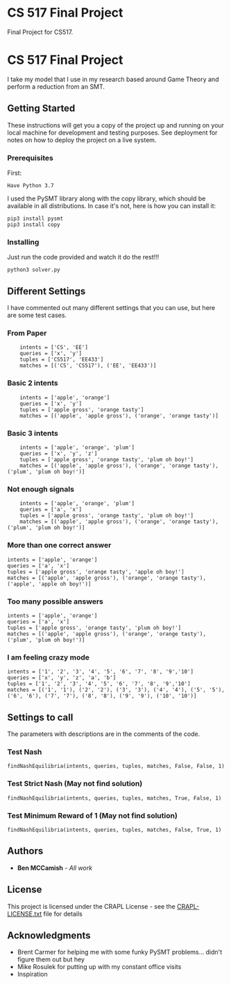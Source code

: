 # CS 517 Final Project
Final Project for CS517.

# CS 517 Final Project

I take my model that I use in my research based around Game Theory and perform a reduction from an SMT. 

## Getting Started

These instructions will get you a copy of the project up and running on your local machine for development and testing purposes. See deployment for notes on how to deploy the project on a live system.

### Prerequisites

First:

```
Have Python 3.7
```
I used the PySMT library along with the copy library, which should be available in all distributions. In case it's not, here is how you can install it:

```
pip3 install pysmt
pip3 install copy
```

### Installing

Just run the code provided and watch it do the rest!!!

```
python3 solver.py
```

## Different Settings

I have commented out many different settings that you can use, but here are some test cases.


### From Paper 
```
	intents = ['CS', 'EE']
	queries = ['x', 'y']
	tuples = ['CS517', 'EE433']
	matches = [('CS', 'CS517'), ('EE', 'EE433')]
```

### Basic 2 intents 

```
	intents = ['apple', 'orange']
	queries = ['x', 'y']
	tuples = ['apple gross', 'orange tasty']
	matches = [('apple', 'apple gross'), ('orange', 'orange tasty')]
```

### Basic 3 intents

```
	intents = ['apple', 'orange', 'plum']
	queries = ['x', 'y', 'z']
	tuples = ['apple gross', 'orange tasty', 'plum oh boy!']
	matches = [('apple', 'apple gross'), ('orange', 'orange tasty'), ('plum', 'plum oh boy!')]
```

### Not enough signals

```
	intents = ['apple', 'orange', 'plum']
	queries = ['a', 'x']
	tuples = ['apple gross', 'orange tasty', 'plum oh boy!']
	matches = [('apple', 'apple gross'), ('orange', 'orange tasty'), ('plum', 'plum oh boy!')]
```
### More than one correct answer

```
intents = ['apple', 'orange']
queries = ['a', 'x']
tuples = ['apple gross', 'orange tasty', 'apple oh boy!']
matches = [('apple', 'apple gross'), ('orange', 'orange tasty'), ('apple', 'apple oh boy!')]
```

### Too many possible answers

```
intents = ['apple', 'orange']
queries = ['a', 'x']
tuples = ['apple gross', 'orange tasty', 'plum oh boy!']
matches = [('apple', 'apple gross'), ('orange', 'orange tasty'), ('plum', 'plum oh boy!')]
```

### I am feeling crazy mode

```
intents = ['1', '2', '3', '4', '5', '6', '7', '8', '9','10']
queries = ['x', 'y', 'z', 'a', 'b']
tuples = ['1', '2', '3', '4', '5', '6', '7', '8', '9','10']
matches = [('1', '1'), ('2', '2'), ('3', '3'), ('4', '4'), ('5', '5'), ('6', '6'), ('7', '7'), ('8', '8'), ('9', '9'), ('10', '10')]
```

## Settings to call
The parameters with descriptions are in the comments of the code.

### Test Nash

```
findNashEquilibria(intents, queries, tuples, matches, False, False, 1)
```

### Test Strict Nash (May not find solution)

```
findNashEquilibria(intents, queries, tuples, matches, True, False, 1)
```

### Test Minimum Reward of 1 (May not find solution)
```
findNashEquilibria(intents, queries, tuples, matches, False, True, 1)
```

## Authors

* **Ben MCCamish** - *All work*

## License

This project is licensed under the CRAPL License - see the [CRAPL-LICENSE.txt](CRAPL-LICENSE.txt) file for details

## Acknowledgments

* Brent Carmer for helping me with some funky PySMT problems... didn't figure them out but hey
* Mike Rosulek for putting up with my constant office visits
* Inspiration
